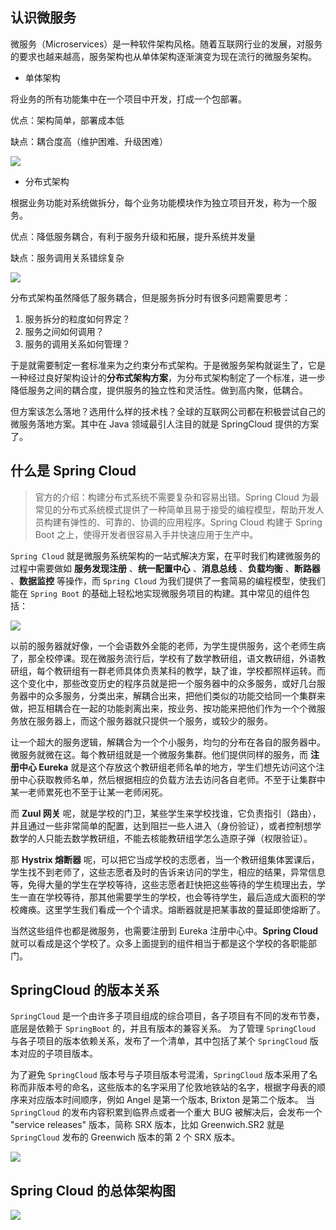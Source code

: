 ## 认识微服务

微服务（Microservices）是一种软件架构风格。随着互联网行业的发展，对服务的要求也越来越高，服务架构也从单体架构逐渐演变为现在流行的微服务架构。

- 单体架构

将业务的所有功能集中在一个项目中开发，打成一个包部署。

优点：架构简单，部署成本低

缺点：耦合度高（维护困难、升级困难）

![](https://resource.lzyan.fun/PigGo/image-20210713202807818.png)

- 分布式架构

根据业务功能对系统做拆分，每个业务功能模块作为独立项目开发，称为一个服务。

优点：降低服务耦合，有利于服务升级和拓展，提升系统并发量

缺点：服务调用关系错综复杂

![](https://resource.lzyan.fun/PigGo/image-20210713203124797.png)

分布式架构虽然降低了服务耦合，但是服务拆分时有很多问题需要思考：

1. 服务拆分的粒度如何界定？
2. 服务之间如何调用？
3. 服务的调用关系如何管理？

于是就需要制定一套标准来为之约束分布式架构。于是微服务架构就诞生了，它是一种经过良好架构设计的**分布式架构方案**，为分布式架构制定了一个标准，进一步降低服务之间的耦合度，提供服务的独立性和灵活性。做到高内聚，低耦合。

但方案该怎么落地？选用什么样的技术栈？全球的互联网公司都在积极尝试自己的微服务落地方案。其中在 Java 领域最引人注目的就是 SpringCloud 提供的方案了。

## 什么是 Spring Cloud

> 官方的介绍：构建分布式系统不需要复杂和容易出错。Spring Cloud 为最常见的分布式系统模式提供了一种简单且易于接受的编程模型，帮助开发人员构建有弹性的、可靠的、协调的应用程序。Spring Cloud 构建于 Spring Boot 之上，使得开发者很容易入手并快速应用于生产中。

`Spring Cloud` 就是微服务系统架构的一站式解决方案，在平时我们构建微服务的过程中需要做如 **服务发现注册** 、**统一配置中心** 、**消息总线** 、**负载均衡** 、**断路器** 、**数据监控** 等操作，而 `Spring Cloud` 为我们提供了一套简易的编程模型，使我们能在 `Spring Boot` 的基础上轻松地实现微服务项目的构建。其中常见的组件包括：

![](https://resource.lzyan.fun/PigGo/image-20210713204155887.png)

以前的服务器就好像，一个会语数外全能的老师，为学生提供服务，这个老师生病了，那全校停课。现在微服务流行后，学校有了数学教研组，语文教研组，外语教研组，每个教研组有一群老师具体负责某科的教学，缺了谁，学校都照样运转。而这个变化中，那些改变历史的程序员就是把一个服务器中的众多服务，或好几台服务器中的众多服务，分类出来，解耦合出来，把他们类似的功能交给同一个集群来做，把互相耦合在一起的功能剥离出来，按业务、按功能来把他们作为一个个微服务放在服务器上，而这个服务器就只提供一个服务，或较少的服务。

让一个超大的服务逻辑，解耦合为一个个小服务，均匀的分布在各自的服务器中。微服务就微在这。每个教研组就是一个微服务集群。他们提供同样的服务，而 **注册中心 Eureka** 就是这个存放这个教研组老师名单的地方，学生们想先访问这个注册中心获取教师名单，然后根据相应的负载方法去访问各自老师。不至于让集群中某一老师累死也不至于让某一老师闲死。

而 **Zuul 网关** 呢，就是学校的门卫，某些学生来学校找谁，它负责指引（路由），并且通过一些非常简单的配置，达到阻拦一些人进入（身份验证），或者控制想学数学的人只能去数学教研组，不能去核能教研组学怎么造原子弹（权限验证）。

那 **Hystrix 熔断器** 呢，可以把它当成学校的志愿者，当一个教研组集体罢课后，学生找不到老师了，这些志愿者及时的告诉来访问的学生，相应的结果，异常信息等，免得大量的学生在学校等待，这些志愿者赶快把这些等待的学生梳理出去，学生一直在学校等待，那其他需要学生的学校，也会等待学生，最后造成大面积的学校瘫痪。这里学生我们看成一个个请求。熔断器就是把某事故的蔓延即使熔断了。

当然这些组件也都是微服务，也需要注册到 Eureka 注册中心中。**Spring Cloud** 就可以看成是这个学校了。众多上面提到的组件相当于都是这个学校的各职能部门。

## SpringCloud 的版本关系

`SpringCloud` 是一个由许多子项目组成的综合项目，各子项目有不同的发布节奏，底层是依赖于 `SpringBoot` 的，并且有版本的兼容关系。 为了管理 `SpringCloud` 与各子项目的版本依赖关系，发布了一个清单，其中包括了某个 `SpringCloud` 版本对应的子项目版本。

为了避免 `SpringCloud` 版本号与子项目版本号混淆，`SpringCloud` 版本采用了名称而非版本号的命名，这些版本的名字采用了伦敦地铁站的名字，根据字母表的顺序来对应版本时间顺序，例如 Angel 是第一个版本, Brixton 是第二个版本。 当 `SpringCloud` 的发布内容积累到临界点或者一个重大 BUG 被解决后，会发布一个 "service releases" 版本，简称 SRX 版本，比如 Greenwich.SR2 就是 `SpringCloud` 发布的 Greenwich 版本的第 2 个 SRX 版本。

![](https://resource.lzyan.fun/PigGo/20211112104646.png)

## Spring Cloud 的总体架构图

![](https://resource.lzyan.fun/PigGo/克隆-springCloud微服务架构图.drawio.png)